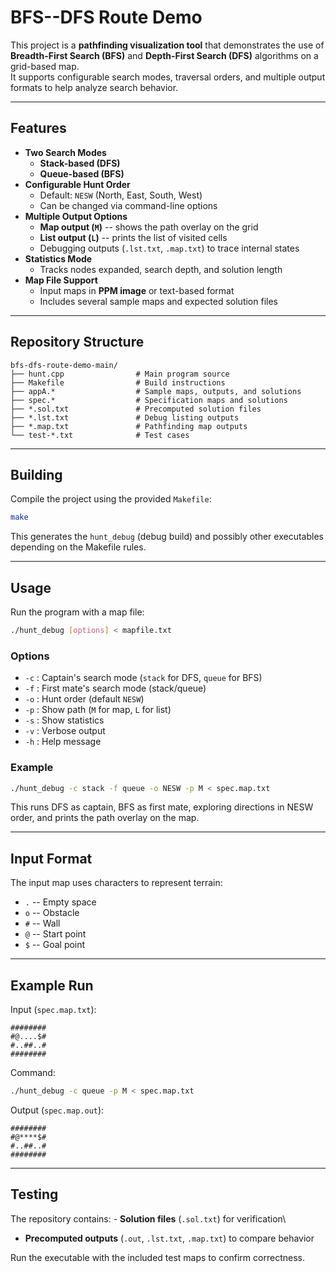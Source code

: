 # BFS--DFS Route Demo

This project is a **pathfinding visualization tool** that demonstrates
the use of **Breadth-First Search (BFS)** and **Depth-First Search
(DFS)** algorithms on a grid-based map.\
It supports configurable search modes, traversal orders, and multiple
output formats to help analyze search behavior.

------------------------------------------------------------------------

## Features

-   **Two Search Modes**
    -   **Stack-based (DFS)**
    -   **Queue-based (BFS)**
-   **Configurable Hunt Order**
    -   Default: `NESW` (North, East, South, West)
    -   Can be changed via command-line options
-   **Multiple Output Options**
    -   **Map output (`M`)** -- shows the path overlay on the grid
    -   **List output (`L`)** -- prints the list of visited cells
    -   Debugging outputs (`.lst.txt`, `.map.txt`) to trace internal
        states
-   **Statistics Mode**
    -   Tracks nodes expanded, search depth, and solution length
-   **Map File Support**
    -   Input maps in **PPM image** or text-based format
    -   Includes several sample maps and expected solution files

------------------------------------------------------------------------

## Repository Structure

    bfs-dfs-route-demo-main/
    ├── hunt.cpp                # Main program source
    ├── Makefile                # Build instructions
    ├── appA.*                  # Sample maps, outputs, and solutions
    ├── spec.*                  # Specification maps and solutions
    ├── *.sol.txt               # Precomputed solution files
    ├── *.lst.txt               # Debug listing outputs
    ├── *.map.txt               # Pathfinding map outputs
    └── test-*.txt              # Test cases

------------------------------------------------------------------------

## Building

Compile the project using the provided `Makefile`:

``` bash
make
```

This generates the `hunt_debug` (debug build) and possibly other
executables depending on the Makefile rules.

------------------------------------------------------------------------

## Usage

Run the program with a map file:

``` bash
./hunt_debug [options] < mapfile.txt
```

### Options

-   `-c` : Captain's search mode (`stack` for DFS, `queue` for BFS)
-   `-f` : First mate's search mode (stack/queue)
-   `-o` : Hunt order (default `NESW`)
-   `-p` : Show path (`M` for map, `L` for list)
-   `-s` : Show statistics
-   `-v` : Verbose output
-   `-h` : Help message

### Example

``` bash
./hunt_debug -c stack -f queue -o NESW -p M < spec.map.txt
```

This runs DFS as captain, BFS as first mate, exploring directions in
NESW order, and prints the path overlay on the map.

------------------------------------------------------------------------

## Input Format

The input map uses characters to represent terrain:

-   `.` -- Empty space
-   `o` -- Obstacle
-   `#` -- Wall
-   `@` -- Start point
-   `$` -- Goal point

------------------------------------------------------------------------

## Example Run

Input (`spec.map.txt`):

    ########
    #@....$#
    #..##..#
    ########

Command:

``` bash
./hunt_debug -c queue -p M < spec.map.txt
```

Output (`spec.map.out`):

    ########
    #@****$#
    #..##..#
    ########

------------------------------------------------------------------------

## Testing

The repository contains: - **Solution files** (`.sol.txt`) for
verification\
- **Precomputed outputs** (`.out`, `.lst.txt`, `.map.txt`) to compare
behavior

Run the executable with the included test maps to confirm correctness.
